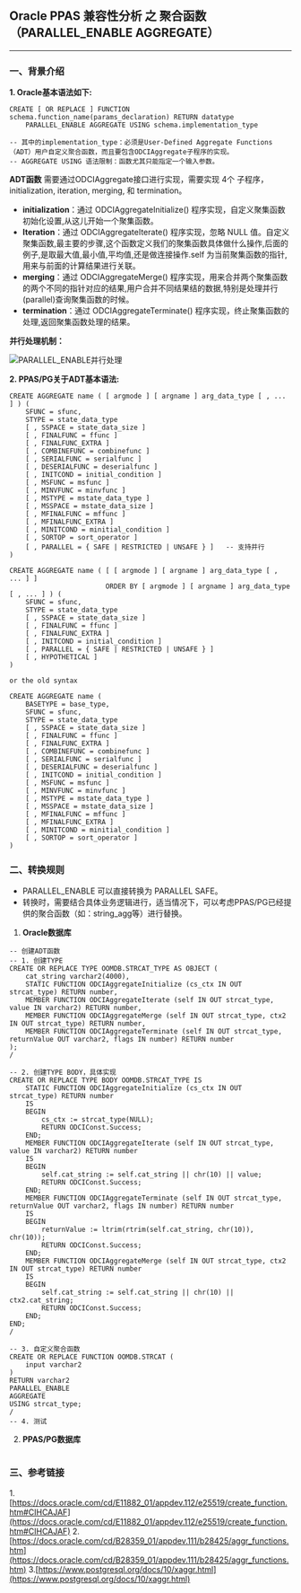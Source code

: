 ## Oracle PPAS 兼容性分析 之 聚合函数（PARALLEL_ENABLE AGGREGATE）
---

### 一、背景介绍

**1. Oracle基本语法如下:**
```
CREATE [ OR REPLACE ] FUNCTION schema.function_name(params_declaration) RETURN datatype
    PARALLEL_ENABLE AGGREGATE USING schema.implementation_type 
    
-- 其中的implementation_type：必须是User-Defined Aggregate Functions（ADT）用户自定义聚合函数，而且要包含ODCIAggregate子程序的实现。
-- AGGREGATE USING 语法限制：函数尤其只能指定一个输入参数。
```
**ADT函数**
需要通过ODCIAggregate接口进行实现，需要实现 4个 子程序，initialization, iteration, merging, 和 termination。
+ **initialization**：通过 ODCIAggregateInitialize() 程序实现，自定义聚集函数初始化设置,从这儿开始一个聚集函数。
+ **Iteration**：通过 ODCIAggregateIterate() 程序实现，忽略 NULL 值。自定义聚集函数,最主要的步骤,这个函数定义我们的聚集函数具体做什么操作,后面的例子,是取最大值,最小值,平均值,还是做连接操作.self 为当前聚集函数的指针,用来与前面的计算结果进行关联。
+ **merging**：通过 ODCIAggregateMerge() 程序实现，用来合并两个聚集函数的两个不同的指针对应的结果,用户合并不同结果结的数据,特别是处理并行(parallel)查询聚集函数的时候。
+ **termination**：通过 ODCIAggregateTerminate() 程序实现，终止聚集函数的处理,返回聚集函数处理的结果。


**并行处理机制：**

![PARALLEL_ENABLE并行处理](https://docs.oracle.com/cd/B28359_01/appdev.111/b28425/img/addci043.gif)

**2. PPAS/PG关于ADT基本语法:**
```
CREATE AGGREGATE name ( [ argmode ] [ argname ] arg_data_type [ , ... ] ) (
    SFUNC = sfunc,
    STYPE = state_data_type
    [ , SSPACE = state_data_size ]
    [ , FINALFUNC = ffunc ]
    [ , FINALFUNC_EXTRA ]
    [ , COMBINEFUNC = combinefunc ]
    [ , SERIALFUNC = serialfunc ]
    [ , DESERIALFUNC = deserialfunc ]
    [ , INITCOND = initial_condition ]
    [ , MSFUNC = msfunc ]
    [ , MINVFUNC = minvfunc ]
    [ , MSTYPE = mstate_data_type ]
    [ , MSSPACE = mstate_data_size ]
    [ , MFINALFUNC = mffunc ]
    [ , MFINALFUNC_EXTRA ]
    [ , MINITCOND = minitial_condition ]
    [ , SORTOP = sort_operator ]
    [ , PARALLEL = { SAFE | RESTRICTED | UNSAFE } ]   -- 支持并行
)

CREATE AGGREGATE name ( [ [ argmode ] [ argname ] arg_data_type [ , ... ] ]
                        ORDER BY [ argmode ] [ argname ] arg_data_type [ , ... ] ) (
    SFUNC = sfunc,
    STYPE = state_data_type
    [ , SSPACE = state_data_size ]
    [ , FINALFUNC = ffunc ]
    [ , FINALFUNC_EXTRA ]
    [ , INITCOND = initial_condition ]
    [ , PARALLEL = { SAFE | RESTRICTED | UNSAFE } ]
    [ , HYPOTHETICAL ]
)

or the old syntax

CREATE AGGREGATE name (
    BASETYPE = base_type,
    SFUNC = sfunc,
    STYPE = state_data_type
    [ , SSPACE = state_data_size ]
    [ , FINALFUNC = ffunc ]
    [ , FINALFUNC_EXTRA ]
    [ , COMBINEFUNC = combinefunc ]
    [ , SERIALFUNC = serialfunc ]
    [ , DESERIALFUNC = deserialfunc ]
    [ , INITCOND = initial_condition ]
    [ , MSFUNC = msfunc ]
    [ , MINVFUNC = minvfunc ]
    [ , MSTYPE = mstate_data_type ]
    [ , MSSPACE = mstate_data_size ]
    [ , MFINALFUNC = mffunc ]
    [ , MFINALFUNC_EXTRA ]
    [ , MINITCOND = minitial_condition ]
    [ , SORTOP = sort_operator ]
)

```



### 二、转换规则
+ PARALLEL_ENABLE 可以直接转换为 PARALLEL SAFE。
+ 转换时，需要结合具体业务逻辑进行，适当情况下，可以考虑PPAS/PG已经提供的聚合函数（如：string_agg等）进行替换。

1. **Oracle数据库**
```
-- 创建ADT函数
-- 1. 创建TYPE
CREATE OR REPLACE TYPE OOMDB.STRCAT_TYPE AS OBJECT (
    cat_string varchar2(4000), 
    STATIC FUNCTION ODCIAggregateInitialize (cs_ctx IN OUT strcat_type) RETURN number, 
    MEMBER FUNCTION ODCIAggregateIterate (self IN OUT strcat_type, value IN varchar2) RETURN number, 
    MEMBER FUNCTION ODCIAggregateMerge (self IN OUT strcat_type, ctx2 IN OUT strcat_type) RETURN number, 
    MEMBER FUNCTION ODCIAggregateTerminate (self IN OUT strcat_type, returnValue OUT varchar2, flags IN number) RETURN number
);
/

-- 2. 创建TYPE BODY，具体实现
CREATE OR REPLACE TYPE BODY OOMDB.STRCAT_TYPE IS
    STATIC FUNCTION ODCIAggregateInitialize (cs_ctx IN OUT strcat_type) RETURN number
    IS
    BEGIN
        cs_ctx := strcat_type(NULL);
        RETURN ODCIConst.Success;
    END;
    MEMBER FUNCTION ODCIAggregateIterate (self IN OUT strcat_type, value IN varchar2) RETURN number
    IS
    BEGIN
        self.cat_string := self.cat_string || chr(10) || value;
        RETURN ODCIConst.Success;
    END;
    MEMBER FUNCTION ODCIAggregateTerminate (self IN OUT strcat_type, returnValue OUT varchar2, flags IN number) RETURN number
    IS
    BEGIN
        returnValue := ltrim(rtrim(self.cat_string, chr(10)), chr(10));
        RETURN ODCIConst.Success;
    END;
    MEMBER FUNCTION ODCIAggregateMerge (self IN OUT strcat_type, ctx2 IN OUT strcat_type) RETURN number
    IS
    BEGIN
        self.cat_string := self.cat_string || chr(10) || ctx2.cat_string;
        RETURN ODCIConst.Success;
    END;
END;
/

-- 3. 自定义聚合函数
CREATE OR REPLACE FUNCTION OOMDB.STRCAT (
    input varchar2
)
RETURN varchar2
PARALLEL_ENABLE
AGGREGATE
USING strcat_type;
/
-- 4. 测试

```


2. **PPAS/PG数据库**
```
```

### 三、参考链接
1.[https://docs.oracle.com/cd/E11882_01/appdev.112/e25519/create_function.htm#CIHCAJAF](https://docs.oracle.com/cd/E11882_01/appdev.112/e25519/create_function.htm#CIHCAJAF)
2.[https://docs.oracle.com/cd/B28359_01/appdev.111/b28425/aggr_functions.htm](https://docs.oracle.com/cd/B28359_01/appdev.111/b28425/aggr_functions.htm)
3.[https://www.postgresql.org/docs/10/xaggr.html](https://www.postgresql.org/docs/10/xaggr.html)
